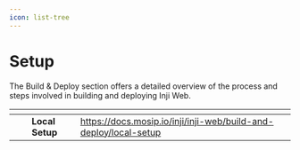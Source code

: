 ```yaml
---
icon: list-tree
---
```


# Setup

The Build & Deploy section offers a detailed overview of the process and steps involved in building and deploying Inji Web.



<table data-view="cards"><thead><tr><th></th><th></th><th></th><th data-hidden data-card-target data-type="content-ref"></th></tr></thead><tbody><tr><td><img src="../../../.gitbook/assets/Local Setup.png" alt="" data-size="original"></td><td></td><td> <strong>Local Setup</strong></td><td><a href="https://docs.mosip.io/inji/inji-web/build-and-deploy/local-setup">https://docs.mosip.io/inji/inji-web/build-and-deploy/local-setup</a></td></tr></tbody></table>
